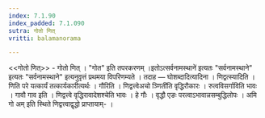 ```yaml
---
index: 7.1.90
index_padded: 7.1.090
sutra: गोतो णित्‌
vritti: balamanorama

---
```

<<गोतो णित्>> - गोतो णित् । "गोत" इति तपरकरणम् ।इतोऽत्सर्वनामस्थाने॑ इत्यतः "सर्वनामस्थाने" इत्यतः "सर्वनामस्थाने" इत्यनुवृत्तं प्रथमया विपरिणम्यते । तदाह — घोशब्दादित्यादिना । णिद्वत्स्यादिति । णिति परे यत्कार्यं तत्कार्यकारीत्यर्थः । गौरिति । णिद्वत्त्वेअचो ञ्णिती॑ति वृद्धिरौकारः । रुत्वविसर्गाविति भावः । गावौ गाव इति । णिद्वत्त्वे वृद्धिरावादेशश्चेति भावः । हे गौः । वृद्धौ एङः परत्वाऽभावान्नसम्बुद्धिलोपः । अमि गो अम् इति स्थिते णिद्वत्त्वाद्वृद्धो प्राप्तायाम्- ।